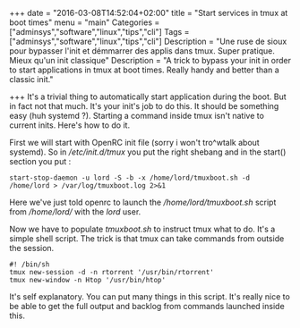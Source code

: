 +++
date = "2016-03-08T14:52:04+02:00"
title = "Start services in tmux at boot times"
menu = "main"
Categories = ["adminsys","software","linux","tips","cli"]
Tags = ["adminsys","software","linux","tips","cli"]
Description = "Une ruse de sioux pour bypasser l'init et démmarrer des applis dans tmux. Super pratique. Mieux qu'un init classique"
Description = "A trick to bypass your init in order to start applications in tmux at boot times. Really handy and better than a classic init."

+++
It's a trivial thing to automatically start application during the boot. But in fact not that much. It's your init's job to do this. It should be something easy (huh systemd ?). Starting a command inside tmux isn't native to current inits. Here's how to do it.

First we will start with OpenRC init file (sorry i won't tro^wtalk about systemd). So in */etc/init.d/tmux* you put the right shebang and in the start() section you put :
```
start-stop-daemon -u lord -S -b -x /home/lord/tmuxboot.sh -d /home/lord > /var/log/tmuxboot.log 2>&1
```
Here we've just told openrc to launch the */home/lord/tmuxboot.sh* script from */home/lord/* with the *lord* user.

Now we have to populate *tmuxboot.sh* to instruct tmux what to do. It's a simple shell script. The trick is that tmux can take commands from outside the session.
```
#! /bin/sh
tmux new-session -d -n rtorrent '/usr/bin/rtorrent'
tmux new-window -n Htop '/usr/bin/htop'
```
It's self explanatory. You can put many things in this script. It's really nice to be able to get the full output and backlog from commands launched inside this.

